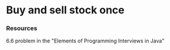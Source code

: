# Buy and sell stock once

### Resources

6.6 problem in the "Elements of Programming Interviews in Java"

